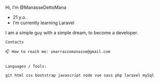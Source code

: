 Hi, I’m @ManasseDettoMana
- 21 y.o.
- I’m currently learning Laravel

I am a simple guy with a simple dream, to become a developer.
~~~~~~~~~~~~~~~~~~~~~~~
Contacts

📫 How to reach me: smarrazzomanasse@gmail.com
~~~~~~~~~~~~~~~~~~~~~~~
~~~~~~~~~~~~~~~~~~~~~~~

Languages / Tools:

git html css bootstrap javascript node vue sass php laravel mySql
~~~~~~~~~~~~~~~~~~~~~~~

















